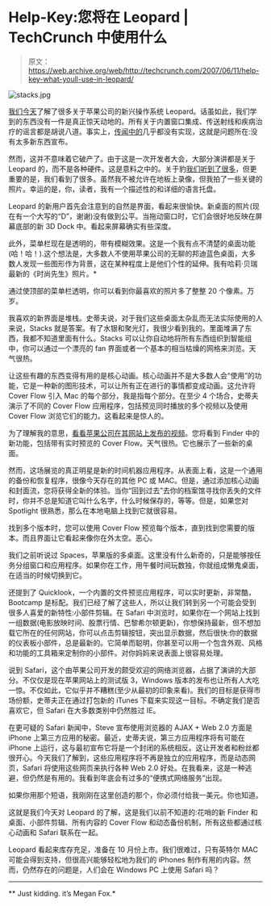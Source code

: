 # Help-Key:您将在 Leopard | TechCrunch 中使用什么

> 原文：<https://web.archive.org/web/http://techcrunch.com/2007/06/11/help-key-what-youll-use-in-leopard/>

![stacks.jpg](img/a50c1d3d008186802c6690e7cd9ef334.png)

[我们今天](https://web.archive.org/web/20150926013533/http://crunchgear.com/2007/06/11/apple-wwdc-2007-liveblog/)了解了很多关于苹果公司的新兴操作系统 Leopard。话虽如此，我们学到的东西没有一件是真正惊天动地的。所有关于内置窗口集成、传送射线和疾病治疗的谣言都是胡说八道。事实上，[传闻中的](https://web.archive.org/web/20150926013533/http://crunchgear.com/2007/06/11/wildy-wrong-rumors-killed-wwdc/)几乎都没有实现，这就是问题所在:没有太多新东西宣布。

然而，这并不意味着它破产了。由于这是一次开发者大会，大部分演讲都是关于 Leopard 的，而不是各种硬件。这是意料之中的。关于豹[我们听到了很多](https://web.archive.org/web/20150926013533/http://crunchgear.com/2007/06/11/all-you-need-to-know-about-leopard/)，但更重要的是，我们看到了很多。虽然我不被允许在地板上录像，但我拍了一些关键的照片。幸运的是，你，读者，我有一个描述性的和详细的语言托盘。

Leopard 的新用户首先会注意到的自然是界面，看起来很愉快。新桌面的照片(现在有一个大写的“D”，谢谢)没有做到公平。当拖动窗口时，它们会很好地反映在屏幕底部的新 3D Dock 中。看起来屏幕确实有些深度。

此外，菜单栏现在是透明的，带有模糊效果。这是一个我有点不清楚的桌面功能(哈！哈！).这个想法是，大多数人不使用苹果公司的无聊的邦迪蓝色桌面，大多数人发现一些图形作为背景，这在某种程度上是他们个性的延伸。我有哈莉·贝瑞最新的《时尚先生》照片。*

通过使顶部的菜单栏透明，你可以看到你最喜欢的照片多了整整 20 个像素。万岁。

我喜欢的新界面是堆栈。史蒂夫说，对于我们这些桌面太杂乱而无法实际使用的人来说，Stacks 就是答案。有了水银和聚光灯，我很少看到我的。里面堆满了东西，我都不知道里面有什么。Stacks 可以让你自动地将所有东西组织到智能组中，你可以通过一个漂亮的 fan 界面或者一个基本的相当枯燥的网格来浏览。天气很热。

让这些有趣的东西变得有用的是核心动画。核心动画并不是大多数人会“使用”的功能，它是一种新的图形技术，可以让所有正在进行的事情都变成动画。这允许将 Cover Flow 引入 Mac 的每个部分，我是指每个部分。在至少 4 个场合，史蒂夫演示了不同的 Cover Flow 应用程序，包括预览同时播放的多个视频以及使用 Cover Flow 浏览它们的能力。这看起来是惊人的。

为了理解我的意思，[看看苹果公司在其网站上发布的视频](https://web.archive.org/web/20150926013533/http://images.apple.com/movies/us/apple/mac/macosx/2007/wwdc/apple-finder_672x416.mov)。您将看到 Finder 中的新功能，包括带有实时预览的 Cover Flow。天气很热。它也展示了一些新的桌面。

然而，这场展览的真正明星是新的时间机器应用程序。从表面上看，这是一个通用的备份和恢复程序，很像今天存在的其他 PC 或 MAC。但是，通过添加核心动画和封面流，您将获得全新的体验。当你“回到过去”去你的档案馆寻找你丢失的文件时，你并不总是知道它叫什么名字，什么时候保存的，等等。但是，如果您对 Spotlight 很熟悉，那么在本地电脑上找到它就很容易。

找到多个版本时，您可以使用 Cover Flow 预览每个版本，直到找到您需要的版本。而且界面让它看起来像你在外太空。恶心。

我们之前听说过 Spaces，苹果版的多桌面。这里没有什么新奇的，只是能够按任务分组窗口和应用程序。如果你在工作，用午餐时间玩数独，你就组成懒鬼桌面，在适当的时候切换到它。

还提到了 Quicklook，一个内置的文件预览应用程序，可以实时更新，非常酷，Bootcamp 是标配。我们已经了解了这些人，所以让我们转到另一个可能会受到很多人喜爱的新特性:小部件剪辑。在 Safari 中浏览时，如果你在一个网站上找到一组数据(电影放映时间、股票行情、巴黎希尔顿更新)，你想保持最新，但不想加载它所在的任何网站，你可以点击剪辑按钮，突出显示数据，然后很快:你的数据的仪表板小部件，总是最新的。它简单而聪明，你甚至可以用一个包含外观、风格和功能的工具箱来定制你的小部件。对你妈妈来说表面上很容易处理。

说到 Safari，这个由苹果公司开发的颇受欢迎的网络浏览器，占据了演讲的大部分。不仅仅是现在苹果网站上的测试版 3，Windows 版本的发布也让所有人大吃一惊。不仅如此，它似乎并不糟糕(至少从最初的印象来看)。我们的目标是获得市场份额，史蒂夫正在通过打包新的 iTunes 下载来实现这一目标。不确定我们是否喜欢它，但 Safari 在大多数类别中仍然胜过 IE。

在更可疑的 Safari 新闻中，Steve 宣布使用浏览器的 AJAX + Web 2.0 方面是 iPhone 上第三方应用的秘密。最近，史蒂夫说，第三方应用程序将有可能在 iPhone 上运行，这与最初宣布它将是一个封闭的系统相反。这让开发者和粉丝都很开心。今天我们了解到，这些应用程序将不再是独立的应用程序，而是动态网页，Safari 将使用这些网页来执行各种 Web 2.0 好处。在我看来，这是一种逃避，但仍然是有用的。我看到年底会有过多的“便携式网络服务”出现。

如果你用那个短语，我刚刚在这里创造的那个，你必须付给我一美元。你也知道。

这就是我们今天对 Leopard 的了解，这是我们以前不知道的:花哨的新 Finder 和桌面、小部件剪辑、所有内容的 Cover Flow 和动态备份机制，所有这些都通过核心动画和 Safari 联系在一起。

Leopard 看起来库存充足，准备在 10 月份上市。我们很难过，只有英特尔 MAC 可能会得到支持，但很高兴能够轻松地为我们的 iPhones 制作有用的内容。然而，仍然存在的问题是，人们会在 Windows PC 上使用 Safari 吗？

* * *

** Just kidding. it’s Megan Fox.*